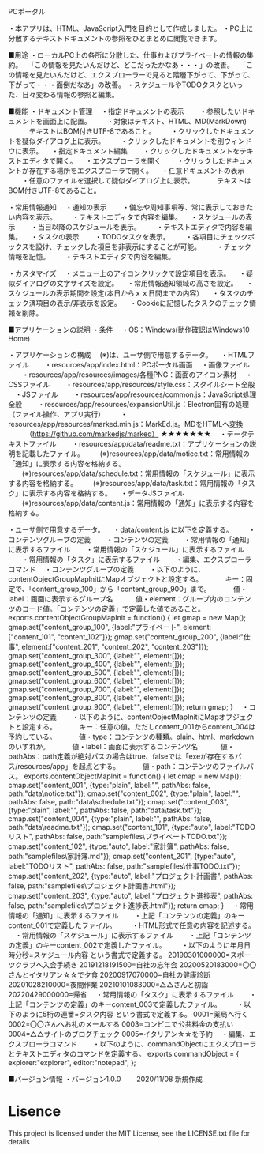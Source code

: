 PCポータル

・本アプリは、HTML、JavaScript入門を目的として作成しました。
・PC上に分散するテキストドキュメントの参照をひとまとめに閲覧できます。

■用途
・ローカルPC上の各所に分散した、仕事およびプライベートの情報の集約。
　「この情報を見たいんだけど、どこだったかなあ・・・」の改善。
　「この情報を見たいんだけど、エクスプローラーで見ると階層下がって、下がって、下がって・・・面倒だなあ」の改善。
・スケジュールやTODOタスクといった、日々変わる情報の参照と編集。

■機能
・ドキュメント管理
　・指定ドキュメントの表示
　　・参照したいドキュメントを画面上に配置。
　　・対象はテキスト、HTML、MD(MarkDown)
　　　テキストはBOM付きUTF-8であること。
　　・クリックしたドキュメントを疑似ダイアログ上に表示。
　　・クリックしたドキュメントを別ウィンドウに表示。
　・指定ドキュメント編集
　　・クリックしたドキュメントをテキストエディタで開く。
　・エクスプローラを開く
　　・クリックしたドキュメントが存在する場所をエクスプローラで開く。
　・任意ドキュメントの表示
　　・任意のファイルを選択して疑似ダイアログ上に表示。
　　　テキストはBOM付きUTF-8であること。

・常用情報通知
　・通知の表示
　　・備忘や周知事項等、常に表示しておきたい内容を表示。
　　・テキストエディタで内容を編集。
　・スケジュールの表示
　　・当日以降のスケジュールを表示。
　　・テキストエディタで内容を編集。
　・タスクの表示
　　・TODOタスクを表示。
　　・各項目にチェックボックスを設け、チェックした項目を非表示にすることが可能。
　　・チェック情報を記憶。
　　・テキストエディタで内容を編集。

・カスタマイズ
　・メニュー上のアイコンクリックで設定項目を表示。
　・疑似ダイアログの文字サイズを設定。
　・常用情報通知領域の高さを設定。
　・スケジュールの表示期間を設定(本日からｘｘ日間までの内容）
　・タスクのチェック済項目の表示/非表示を設定。
　・Cookieに記憶したタスクのチェック情報を削除。

■アプリケーションの説明
・条件
　・OS：Windows(動作確認はWindows10 Home)

・アプリケーションの構成
　(※)は、ユーザ側で用意するデータ。
　・HTMLファイル
　　・resources/app/index.html：PCポータル画面
　・画像ファイル
　　・resources/app/resources/images/各種PNG：画面のアイコン素材
　・CSSファイル
　　・resources/app/resources/style.css：スタイルシート全般
　・JSファイル
　　・resources/app/resources/common.js：JavaScript処理全般
　　・resources/app/resources/expansionUtil.js：Electron固有の処理（ファイル操作、アプリ実行）
　　・resources/app/resources/marked.min.js：MarkEd.js。MDをHTMLへ変換
　　　（https://github.com/markedjs/marked）
★★★★★★★
　・データテキストファイル
　　・resources/app/data/readme.txt：アプリケーションの説明を記載したファイル。
　　(※)resources/app/data/motice.txt：常用情報の「通知」に表示する内容を格納する。
　　(※)resources/app/data/schedule.txt：常用情報の「スケジュール」に表示する内容を格納する。
　　(※)resources/app/data/task.txt：常用情報の「タスク」に表示する内容を格納する。
　・データJSファイル
　　(※)resources/app/data/content.js：常用情報の「通知」に表示する内容を格納する。

・ユーザ側で用意するデータ。
　・data/content.js に以下を定義する。
　　・コンテンツグループの定義
　　・コンテンツの定義
　　・常用情報の「通知」に表示するファイル
　　・常用情報の「スケジュール」に表示するファイル
　　・常用情報の「タスク」に表示するファイル
　　・編集、エクスプローラコマンド
　・コンテンツグループの定義
　　・以下のように、contentObjectGroupMapInitにMapオブジェクトと設定する。
　　　キー：固定で、「content_group_100」から「content_group_900」まで。
　　　値・label：画面に表示するグループ名
　　　値・element：グループ内のコンテンツのコード値。「コンテンツの定義」で定義した値であること。
        exports.contentObjectGroupMapInit = function() {
            let gmap = new Map();
            gmap.set("content_group_100", {label:"プライベート", element:["content_101", "content_102"]});
            gmap.set("content_group_200", {label:"仕事", element:["content_201", "content_202", "content_203"]});
            gmap.set("content_group_300", {label:"", element:[]});
            gmap.set("content_group_400", {label:"", element:[]});
            gmap.set("content_group_500", {label:"", element:[]});
            gmap.set("content_group_600", {label:"", element:[]});
            gmap.set("content_group_700", {label:"", element:[]});
            gmap.set("content_group_800", {label:"", element:[]});
            gmap.set("content_group_900", {label:"", element:[]});
            return gmap;
        }
　・コンテンツの定義
　　・以下のように、contentObjectMapInitにMapオブジェクトと設定する。
　　　キー：任意の値。ただしcontent_001からcontent_004は予約している。
　　　値・type：コンテンツの種類。plain、html、markdownのいずれか。
　　　値・label：画面に表示するコンテンツ名
　　　値・pathAbs：path定義が絶対パスの場合はtrue、falseでは「exeが存在するパス/resources/app」を起点とする。
　　　値・path：コンテンツのファイルパス。
        exports.contentObjectMapInit = function() {
            let cmap = new Map();
            cmap.set("content_001", {type:"plain", label:"", pathAbs: false, path:"data\\notice.txt"});
            cmap.set("content_002", {type:"plain", label:"", pathAbs: false, path:"data\\schedule.txt"});
            cmap.set("content_003", {type:"plain", label:"", pathAbs: false, path:"data\\task.txt"});
            cmap.set("content_004", {type:"plain", label:"", pathAbs: false, path:"data\\readme.txt"});
            cmap.set("content_101", {type:"auto", label:"TODOリスト", pathAbs: false, path:"samplefiles\\プライベートTODO.txt"});
            cmap.set("content_102", {type:"auto", label:"家計簿", pathAbs: false, path:"samplefiles\\家計簿.md"});
            cmap.set("content_201", {type:"auto", label:"TODOリスト", pathAbs: false, path:"samplefiles\\仕事TODO.txt"});
            cmap.set("content_202", {type:"auto", label:"プロジェクト計画書", pathAbs: false, path:"samplefiles\\プロジェクト計画書.html"});
            cmap.set("content_203", {type:"auto", label:"プロジェクト進捗表", pathAbs: false, path:"samplefiles\\プロジェクト進捗表.html"});
            return cmap;
        }
　・常用情報の「通知」に表示するファイル
　　・上記「コンテンツの定義」のキーcontent_001で定義したファイル。
　　・HTML形式で任意の内容を記述する。
　・常用情報の「スケジュール」に表示するファイル
　　・上記「コンテンツの定義」のキーcontent_002で定義したファイル。
　　・以下のように年月日時分秒=スケジュール内容 という書式で定義する。
        20190301000000=スポーツクラブへ入会手続き
        20191218191500=自社の忘年会
        20200520183000=〇〇さんとイタリアン☆☆で夕食
        20200917070000=自社の健康診断
        20201028210000=夜間作業
        20210101083000=△△さんと初詣
        20220429000000=帰省
　・常用情報の「タスク」に表示するファイル
　　・上記「コンテンツの定義」のキーcontent_003で定義したファイル。
　　・以下のように5桁の連番=タスク内容 という書式で定義する。
        0001=薬局へ行く
        0002=〇〇さんへお礼のメールする
        0003=コンビニで公共料金の支払い
        0004=△△サイトのブログチェック
        0005=イタリアン☆☆を予約
　・編集、エクスプローラコマンド
　　・以下のように、commandObjectにエクスプローラとテキストエディタのコマンドを定義する。
        exports.commandObject = {
            explorer:"explorer",
            editor:"notepad",
        };

■バージョン情報
・バージョン1.0.0
　　2020/11/08 新規作成


# Lisence

This project is licensed under the MIT License, see the LICENSE.txt file for details
